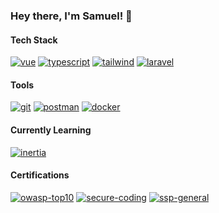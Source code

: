 ### Hey there, I'm Samuel! 👋

#### Tech Stack
[![vue][vue]][vue-url]
[![typescript][typescript]][typescript-url]
[![tailwind][tailwind]][tailwind-url]
[![laravel][laravel]][laravel-url]

#### Tools
[![git][git]][git-url]
[![postman][postman]][postman-url]
[![docker][docker]][docker-url]

#### Currently Learning
[![inertia][inertia]][inertia-url]

#### Certifications
[![owasp-top10][owasp-top10]][owasp-top10-url]
[![secure-coding][secure-coding]][secure-coding-url]
[![ssp-general][ssp-general]][ssp-general-url]

<!-- Badges -->
[vue]: https://img.shields.io/badge/Vue.js-35495E?style=for-the-badge&logo=vue.js&logoColor=4FC08D
[vue-url]: https://vuejs.org/
[typescript]: https://img.shields.io/badge/TypeScript-3178C6.svg?style=for-the-badge&logo=TypeScript&logoColor=white
[typescript-url]: https://www.typescriptlang.org/
[tailwind]: https://img.shields.io/badge/Tailwind_CSS-38B2AC?style=for-the-badge&logo=tailwind-css&logoColor=white
[tailwind-url]: https://tailwindcss.com/
[laravel]: https://img.shields.io/badge/Laravel-F72C1F?style=for-the-badge&logo=laravel&logoColor=white
[laravel-url]: https://laravel.com/
[git]: https://img.shields.io/badge/Git-F05032?style=for-the-badge&logo=git&logoColor=white
[git-url]: https://git-scm.com/
[postman]: https://img.shields.io/badge/Postman-FF6C37?style=for-the-badge&logo=postman&logoColor=white
[postman-url]: https://www.postman.com/
[docker]: https://img.shields.io/badge/Docker-2496ED?style=for-the-badge&logo=docker&logoColor=white
[docker-url]: https://www.docker.com/
[inertia]: https://img.shields.io/badge/Inertia.js-9553E9?style=for-the-badge&logo=Inertia&logoColor=white
[inertia-url]: https://inertiajs.com/

[owasp-top10]: https://img.shields.io/badge/LLM202M%20--%20OWASP%20Top%2010-000000?style=for-the-badge&logo=owasp&logoColor=white
[owasp-top10-url]: https://www.securitycompass.com/

[secure-coding]: https://img.shields.io/badge/CSP104%20--%20Secure%20Software%20Coding-2E8B57?style=for-the-badge&logoColor=white
[secure-coding-url]: https://www.securitycompass.com/

[ssp-general]: https://img.shields.io/badge/Software%20Security%20Practitioner-General-1E90FF?style=for-the-badge&logoColor=white
[ssp-general-url]: https://www.securitycompass.com/
